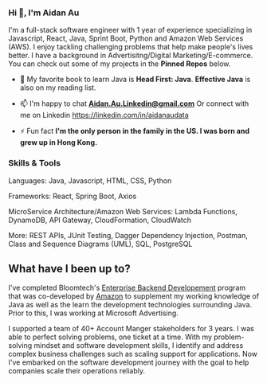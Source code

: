 <h3>Hi 👋, I'm Aidan Au</h3>

I'm a full-stack software engineer with 1 year of experience specializing in Javascript, React, Java, Sprint Boot, Python and Amazon Web Services (AWS). I enjoy tackling challenging problems that help make people's lives better.
I have a background in Advertisitng/Digital Marketing/E-commerce. 
You can check out some of my projects in the **Pinned Repos** below.

- 🌱 My favorite book to learn Java is **Head First: Java**. **Effective Java** is also on my reading list. 

- 📫 I'm happy to chat **Aidan.Au.Linkedin@gmail.com** Or connect with me on Linkedin https://linkedin.com/in/aidanaudata

- ⚡ Fun fact **I'm the only person in the family in the US. I was born and grew up in Hong Kong.**

<h3> Skills & Tools </h3>

Languages: Java, Javascript, HTML, CSS, Python

Frameworks: React, Spring Boot, Axios

MicroService Architecture/Amazon Web Services: Lambda Functions, DynamoDB, API Gateway, CloudFormation, CloudWatch

More: REST APIs, JUnit Testing, Dagger Dependency Injection, Postman, Class and Sequence Diagrams (UML), SQL, PostgreSQL

## What have I been up to? ##
I've completed Bloomtech's [Enterprise Backend Developement](https://www.bloomtech.com/courses/backend-development) program that was co-developed by [Amazon](https://amazontechnicalacademy.com/training-providers) to supplement my working knowledge of Java as well as the learn the development technologies surrounding Java. Prior to this, I was working at Microsoft Advertising. 

I supported a team of 40+ Account Manger stakeholders for 3 years. I was able to perfect solving problems, one ticket at a time. With my problem-solving mindset and software development skills, I identify and address complex business challenges such as scaling support for applications. Now I've embarked on the software development journey with the goal to help companies scale their operations reliably.
